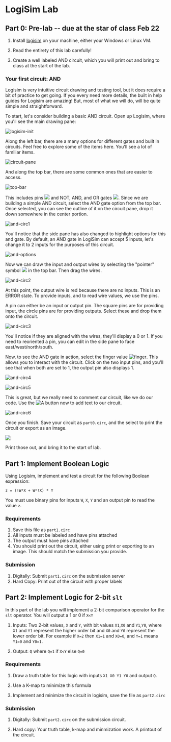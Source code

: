 # LogiSim Lab

## Part 0: Pre-lab -- due at the star of class Feb 22

1. Install [logisim](http://www.cburch.com/logisim/index.html) on your machine, either your Windows or Linux VM.  
2. Read the entirety of this lab carefully!

3. Create a well labeled AND circuit, which you will print out and bring to
   class at the start of the lab. 
   
   
### Your first circuit: AND

Logisim is very intuitive circuit drawing and testing tool, but it does require
a bit of practice to get going. If you every need more details, the built in
help guides for Logisim are amazing! But, most of what we will do, will be quite
simple and straightforward.

To start, let's consider building a basic AND circuit.  Open up Logisim, where
you'll see the main drawing pane:

![logisim-init](imgs/logisim/logisim-init.png)

Along the left bar, there are a many options for different gates and built in
circuits. Feel free to explore some of the items here. You'll see a lot of
familiar items.

![circuit-pane](imgs/logisim/circuit-pane.png)

And along the top bar, there are some common ones that are easier to access. 

![top-bar](imgs/logisim/top-bar.png)

This includes pins ![](imgs/logisim/pins) and NOT, AND, and OR gates
![](imgs/logis/notandor.png). Since we are building a simple AND circuit, select
the AND gate option from the top bar. Once selected, you can see the outline of
it on the circuit pane, drop it down somewhere in the center portion. 

![and-circ1](imgs/logisim/and-circ1.png)

You'll notice that the side pane has also changed to highlight options for this
and gate. By default, an AND gate in LogiSim can accept 5 inputs, let's change
it to 2 inputs for the purposes of this circuit.

![and-options](imgs/logisim/and-options.pn)

Now we can draw the input and output wires by selecting the "pointer" symbol
![](imgs/logisim/pointer.png) in the top bar. Then drag the wires.


![and-circ2](imgs/logisim/and-circ2.png)

At this point, the output wire is red because there are no inputs. This is an
ERROR state. To provide inputs, and to read wire values, we use the pins. 

A pin can either be an input or output pin. The square pins are for providing
input, the circle pins are for providing outputs. Select these and drop them
onto the circuit.

![and-circ3](imgs/logisim/and-circ3.png)

You'll notice if they are aligned with the wires, they'll display a 0 or 1. If
you need to reoriented a pin, you can edit in the side pane to face
east/west/north/south.

Now, to see the AND gate in action, select the finger value
![finger](imgs/logisim/finger.png). This allows you to interact with the
circuit. Click on the two input pins, and you'll see that when both are set to
1, the output pin also displays 1.


![and-circ4](imgs/logisim/and-circ4.png)

![and-circ5](imgs/logisim/and-circ5.png)


This is great, but we really need to comment our circuit, like we do our
code. Use the ![A](imgs/logisim/A.png) button now to add text to our circuit. 


![and-circ6](imgs/logisim/and-circ6.png)

Once you finish. Save your circuit as `part0.circ`, and the select to print the
circuit or export as an image.

![](imgs/logisim/and-circ.png)

Print those out, and bring it to the start of lab.

## Part 1: Implement Boolean Logic

Using Logisim, implement and test a circuit for the following Boolean expression:

```
z = (!W*X + W*!X) * Y
```

You must use binary pins for inputs `W`, `X`, `Y` and an output pin to read the value `z`. 

### Requirements

1. Save this file as `part1.circ`
2. All inputs must be labeled and have pins attached
3. The output must have pins attached
4. You should print out the circuit, either using print or exporting to an
   image. This should match the submission you provide.

### Submission

1. Digitally: Submit `part1.circ` on the submission server
2. Hard Copy: Print out of the circuit with proper labels

## Part 2: Implement Logic for 2-bit `slt` 

In this part of the lab you will implement a 2-bit comparison operator for the
`slt` operator. You will output a 1 or 0 if `X<Y`

1. Inputs: Two 2-bit values, `X` and `Y`, with bit values `X1`,`X0` and
   `Y1`,`Y0`, where `X1` and `Y1` represent the higher order bit and `X0` and
   `Y0` represent the lower order bit. For example if `X=2` then `X1=1` and
   `X0=0`, and `Y=1` means `Y1=0` and `Y0=1`.
   
2. Output: `Q` where `Q=1` if `X<Y` else `Q=0`


### Requirements

1. Draw a truth table for this logic with inputs `X1 X0 Y1 Y0` and output `Q`. 

2. Use a K-map to minimize this formula

3. Implement and minimize the circuit in logisim, save the file as `part2.circ`


### Submission

1. Digitally: Submit `part2.circ` on the submission circuit. 

2. Hard copy: Your truth table, k-map and minmization work. A printout of the circuit. 

